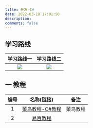 ```yaml
---
title: 开发-C#
date: 2022-03-18 17:01:50
description: 
comments: false
---
```


##  学习路线

| 学习路线一 | 学习路线二 |
| :--------: | :--------: |
|   ![][1]   |   ![][2]   |


## 一 教程

| 编号 |                          名称(链接)                          |   备注   |
| :--: | :----------------------------------------------------------: | :------: |
|  1   | [菜鸟教程-C#教程](https://www.runoob.com/csharp/csharp-tutorial.html) | 菜鸟教程 |
|  2   | [易百教程](https://www.yiibai.com/csharp/what-is-c-sharp.html) |          |




[1]:https://raw.githubusercontent.com/PGzxc/CDN/master/blog-learn-route/Csharp-Learning-route-1.jpg
[2]:https://raw.githubusercontent.com/PGzxc/CDN/master/blog-learn-route/Csharp-Learning-route-2.jpg
